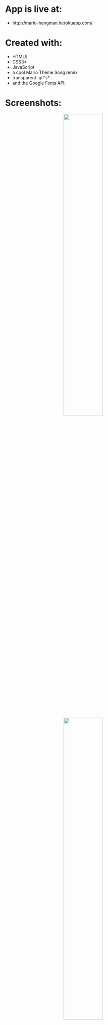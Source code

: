 # App is live at: 
- http://mario-hangman.herokuapp.com/

# Created with:
* HTML5 
* CSS3*
* JavaScript
* a cool Mario Theme Song remix
* transparent .gif's*
* and the Google Fonts API.

# Screenshots:

<p align="center">
<span>
<img src="https://raw.githubusercontent.com/eric-h0/marioHangman/master/screenshots/1.png" width="50%" height="auto"/>

<img src="https://raw.githubusercontent.com/eric-h0/marioHangman/master/screenshots/2.png" width="50%" height="auto"/>
</span>
</p>

<p align="center">
&copy; Eric Ho
</p>

